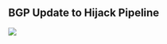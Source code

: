 ## BGP Update to Hijack Pipeline
[![](https://mermaid.ink/img/eyJjb2RlIjoic2VxdWVuY2VEaWFncmFtXG4gICAgcGFydGljaXBhbnQgREIgYXMgUG9zdGdyZXMgREJcbiAgICBwYXJ0aWNpcGFudCBBTVFQIGFzIERCIEJyaWRnZVxuICAgIHBhcnRpY2lwYW50IFJNUSBhcyBSYWJiaXRNUVxuICAgIHBhcnRpY2lwYW50IE1NIGFzIE1vbml0b3IgTW9kdWxlXG4gICAgcGFydGljaXBhbnQgREJNIGFzIERhdGFiYXNlIE1vZHVsZVxuICAgIHBhcnRpY2lwYW50IERNIGFzIERldGVjdGlvbiBNb2R1bGVcblxuICAgIE1NLT4-Uk1ROiBwdWJsaXNoXG4gICAgTm90ZSBvdmVyIE1NLCBSTVE6IGRhdGE6IEJHUCB1cGRhdGU8YnIvPmV4Y2hhbmdlOiBiZ3AtdXBkYXRlPGJyLz5yb3V0aW5nLWtleTogdXBkYXRlXG5cbiAgICBSTVEtPj4rREJNOiBjb25zdW1lXG4gICAgTm90ZSBvdmVyIFJNUSwgREJNOiBkYXRhOiBCR1AgdXBkYXRlPGJyLz5leGNoYW5nZTogYmdwLXVwZGF0ZTxici8-cm91dGluZy1rZXk6IHVwZGF0ZVxuXG4gICAgREJNLT4-REJNOiBwcm9jZXNzXG4gICAgTm90ZSByaWdodCBvZiBEQk06IEhhbmRsZSBCR1AgdXBkYXRlPGJyLz5mdW5jdGlvbjogaGFuZGxlX2JncF91cGRhdGVcblxuICAgIERCTS0-Pi1EQjogd3JpdGVcbiAgICBOb3RlIG92ZXIgREJNLCBEQjogaW5zZXJ0IGRhdGEgaW50byBiZ3BfdXBkYXRlc1xuXG4gICAgREItPj5BTVFQOiBQR19OT1RJRllcbiAgICBOb3RlIG92ZXIgREIsIEFNUVA6IHNlbmQgZGF0YSB0byBicmlkZ2U8YnIvPmRhdGE6IEJHUCB1cGRhdGVcblxuICAgIEFNUVAtPj5STVE6IHB1Ymxpc2hcbiAgICBOb3RlIG92ZXIgQU1RUCwgUk1ROiBkYXRhOiBCR1AgdXBkYXRlPGJyLz5leGNoYW5nZTogYW1xcC5kaXJlY3Q8YnIvPnJvdXRpbmcta2V5OiBkZXRlY3Rpb24tdXBkYXRlLXVwZGF0ZVxuXG4gICAgUk1RLT4-K0RNOiBjb25zdW1lXG4gICAgTm90ZSBvdmVyIFJNUSwgRE06IGRhdGE6IEJHUCB1cGRhdGU8YnIvPmV4Y2hhbmdlOiBhbXFwLmRpcmVjdDxici8-cm91dGluZy1rZXk6IGRldGVjdGlvbi11cGRhdGUtdXBkYXRlXG5cbiAgICBETS0-PkRNOiBwcm9jZXNzXG4gICAgTm90ZSByaWdodCBvZiBETTogSGFuZGxlIEJHUCB1cGRhdGU8YnIvPmZ1bmN0aW9uOiBkZXRlY3Rpb25faGFuZGxlX2JncF91cGRhdGVcblxuICAgIERNLT4-LVJNUTogcHVibGlzaFxuICAgIE5vdGUgb3ZlciBETSwgUk1ROiBkYXRhOiBoaWphY2s8YnIvPmV4Y2hhbmdlOiBoaWphY2staGFzaGluZzxici8-cm91dGluZy1rZXk6IGRiLWhpamFjay11cGRhdGUtWFhYXG5cbiAgICBSTVEtPj4rREJNOiBjb25zdW1lXG4gICAgTm90ZSBvdmVyIFJNUSwgREJNOiBkYXRhOiBoaWphY2s8YnIvPmV4Y2hhbmdlOiBoaWphY2staGFzaGluZzxici8-cm91dGluZy1rZXk6IGRiLWhpamFjay11cGRhdGUtWFhYXG5cbiAgICBEQk0tPj5EQk06IHByb2Nlc3NcbiAgICBOb3RlIHJpZ2h0IG9mIERCTTogSGFuZGxlIGhpamFjayB1cGRhdGU8YnIvPmZ1bmN0aW9uOiBkZXRlY3Rpb25faGFuZGxlX2hpamFja191cGRhdGVcblxuICAgIERCTS0-Pi1EQjogd3JpdGVcbiAgICBOb3RlIG92ZXIgREJNLCBEQjogaW5zZXJ0IGRhdGEgaW50byBoaWphY2tzXG4iLCJtZXJtYWlkIjp7InRoZW1lIjoiZGVmYXVsdCJ9LCJ1cGRhdGVFZGl0b3IiOmZhbHNlfQ)](https://mermaid-js.github.io/mermaid-live-editor/#/edit/eyJjb2RlIjoic2VxdWVuY2VEaWFncmFtXG4gICAgcGFydGljaXBhbnQgREIgYXMgUG9zdGdyZXMgREJcbiAgICBwYXJ0aWNpcGFudCBBTVFQIGFzIERCIEJyaWRnZVxuICAgIHBhcnRpY2lwYW50IFJNUSBhcyBSYWJiaXRNUVxuICAgIHBhcnRpY2lwYW50IE1NIGFzIE1vbml0b3IgTW9kdWxlXG4gICAgcGFydGljaXBhbnQgREJNIGFzIERhdGFiYXNlIE1vZHVsZVxuICAgIHBhcnRpY2lwYW50IERNIGFzIERldGVjdGlvbiBNb2R1bGVcblxuICAgIE1NLT4-Uk1ROiBwdWJsaXNoXG4gICAgTm90ZSBvdmVyIE1NLCBSTVE6IGRhdGE6IEJHUCB1cGRhdGU8YnIvPmV4Y2hhbmdlOiBiZ3AtdXBkYXRlPGJyLz5yb3V0aW5nLWtleTogdXBkYXRlXG5cbiAgICBSTVEtPj4rREJNOiBjb25zdW1lXG4gICAgTm90ZSBvdmVyIFJNUSwgREJNOiBkYXRhOiBCR1AgdXBkYXRlPGJyLz5leGNoYW5nZTogYmdwLXVwZGF0ZTxici8-cm91dGluZy1rZXk6IHVwZGF0ZVxuXG4gICAgREJNLT4-REJNOiBwcm9jZXNzXG4gICAgTm90ZSByaWdodCBvZiBEQk06IEhhbmRsZSBCR1AgdXBkYXRlPGJyLz5mdW5jdGlvbjogaGFuZGxlX2JncF91cGRhdGVcblxuICAgIERCTS0-Pi1EQjogd3JpdGVcbiAgICBOb3RlIG92ZXIgREJNLCBEQjogaW5zZXJ0IGRhdGEgaW50byBiZ3BfdXBkYXRlc1xuXG4gICAgREItPj5BTVFQOiBQR19OT1RJRllcbiAgICBOb3RlIG92ZXIgREIsIEFNUVA6IHNlbmQgZGF0YSB0byBicmlkZ2U8YnIvPmRhdGE6IEJHUCB1cGRhdGVcblxuICAgIEFNUVAtPj5STVE6IHB1Ymxpc2hcbiAgICBOb3RlIG92ZXIgQU1RUCwgUk1ROiBkYXRhOiBCR1AgdXBkYXRlPGJyLz5leGNoYW5nZTogYW1xcC5kaXJlY3Q8YnIvPnJvdXRpbmcta2V5OiBkZXRlY3Rpb24tdXBkYXRlLXVwZGF0ZVxuXG4gICAgUk1RLT4-K0RNOiBjb25zdW1lXG4gICAgTm90ZSBvdmVyIFJNUSwgRE06IGRhdGE6IEJHUCB1cGRhdGU8YnIvPmV4Y2hhbmdlOiBhbXFwLmRpcmVjdDxici8-cm91dGluZy1rZXk6IGRldGVjdGlvbi11cGRhdGUtdXBkYXRlXG5cbiAgICBETS0-PkRNOiBwcm9jZXNzXG4gICAgTm90ZSByaWdodCBvZiBETTogSGFuZGxlIEJHUCB1cGRhdGU8YnIvPmZ1bmN0aW9uOiBkZXRlY3Rpb25faGFuZGxlX2JncF91cGRhdGVcblxuICAgIERNLT4-LVJNUTogcHVibGlzaFxuICAgIE5vdGUgb3ZlciBETSwgUk1ROiBkYXRhOiBoaWphY2s8YnIvPmV4Y2hhbmdlOiBoaWphY2staGFzaGluZzxici8-cm91dGluZy1rZXk6IGRiLWhpamFjay11cGRhdGUtWFhYXG5cbiAgICBSTVEtPj4rREJNOiBjb25zdW1lXG4gICAgTm90ZSBvdmVyIFJNUSwgREJNOiBkYXRhOiBoaWphY2s8YnIvPmV4Y2hhbmdlOiBoaWphY2staGFzaGluZzxici8-cm91dGluZy1rZXk6IGRiLWhpamFjay11cGRhdGUtWFhYXG5cbiAgICBEQk0tPj5EQk06IHByb2Nlc3NcbiAgICBOb3RlIHJpZ2h0IG9mIERCTTogSGFuZGxlIGhpamFjayB1cGRhdGU8YnIvPmZ1bmN0aW9uOiBkZXRlY3Rpb25faGFuZGxlX2hpamFja191cGRhdGVcblxuICAgIERCTS0-Pi1EQjogd3JpdGVcbiAgICBOb3RlIG92ZXIgREJNLCBEQjogaW5zZXJ0IGRhdGEgaW50byBoaWphY2tzXG4iLCJtZXJtYWlkIjp7InRoZW1lIjoiZGVmYXVsdCJ9LCJ1cGRhdGVFZGl0b3IiOmZhbHNlfQ)
